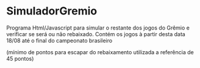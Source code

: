 # SimuladorGremio

Programa Html/Javascript para simular o restante dos jogos do Grêmio e verificar se será ou não rebaixado. Contém os jogos à partir desta data 18/08 até o final do campeonato brasileiro

(mínimo de pontos para escapar do rebaixamento utilizada a referência de 45 pontos) 
